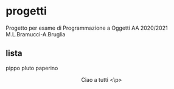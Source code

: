 # progetti
Progetto per esame di Programmazione a Oggetti AA 2020/2021 M.L.Bramucci-A.Bruglia


## lista
pippo
pluto
paperino

<p align="center"> Ciao a tutti <\p>
